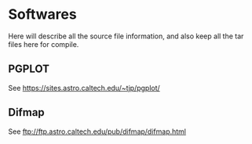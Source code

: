 # Softwares

Here will describe all the source file information,
and also keep all the tar files here for compile.

## PGPLOT

See https://sites.astro.caltech.edu/~tjp/pgplot/

## Difmap

See ftp://ftp.astro.caltech.edu/pub/difmap/difmap.html 
